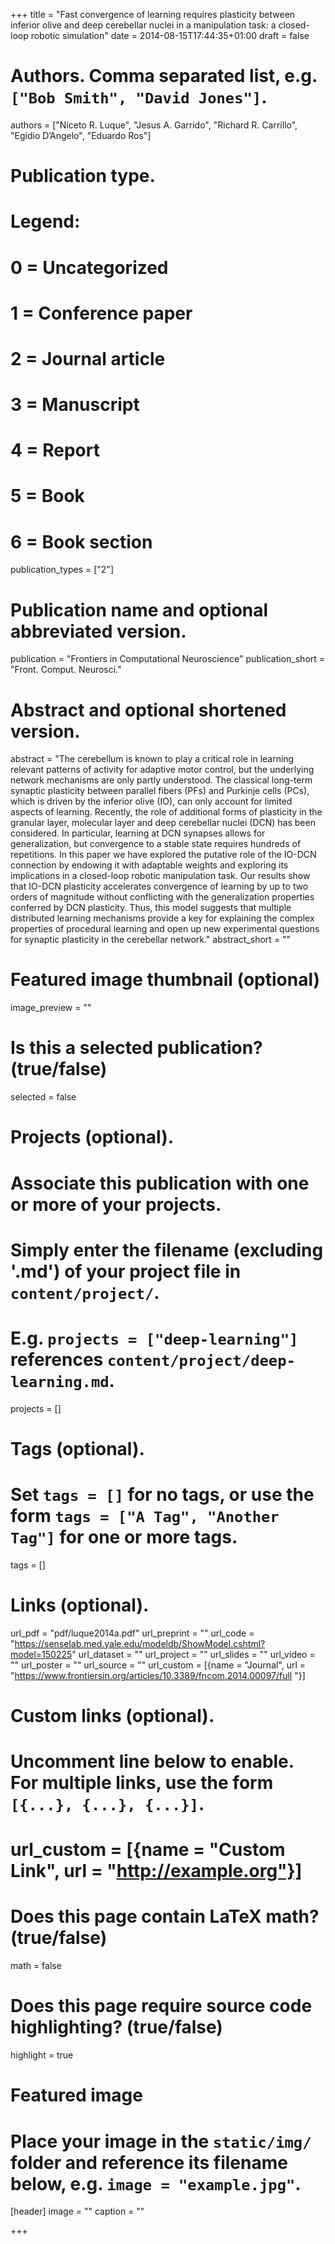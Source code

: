 +++
title = "Fast convergence of learning requires plasticity between inferior olive and deep cerebellar nuclei in a manipulation task: a closed-loop robotic simulation"
date = 2014-08-15T17:44:35+01:00
draft = false

# Authors. Comma separated list, e.g. `["Bob Smith", "David Jones"]`.
authors = ["Niceto R. Luque", "Jesus A. Garrido", "Richard R. Carrillo", "Egidio D’Angelo", "Eduardo Ros"]

# Publication type.
# Legend:
# 0 = Uncategorized
# 1 = Conference paper
# 2 = Journal article
# 3 = Manuscript
# 4 = Report
# 5 = Book
# 6 = Book section
publication_types = ["2"]

# Publication name and optional abbreviated version.
publication = "Frontiers in Computational Neuroscience"
publication_short = "Front. Comput. Neurosci."

# Abstract and optional shortened version.
abstract = "The cerebellum is known to play a critical role in learning relevant patterns of activity for adaptive motor control, but the underlying network mechanisms are only partly understood. The classical long-term synaptic plasticity between parallel fibers (PFs) and Purkinje cells (PCs), which is driven by the inferior olive (IO), can only account for limited aspects of learning. Recently, the role of additional forms of plasticity in the granular layer, molecular layer and deep cerebellar nuclei (DCN) has been considered. In particular, learning at DCN synapses allows for generalization, but convergence to a stable state requires hundreds of repetitions. In this paper we have explored the putative role of the IO-DCN connection by endowing it with adaptable weights and exploring its implications in a closed-loop robotic manipulation task. Our results show that IO-DCN plasticity accelerates convergence of learning by up to two orders of magnitude without conflicting with the generalization properties conferred by DCN plasticity. Thus, this model suggests that multiple distributed learning mechanisms provide a key for explaining the complex properties of procedural learning and open up new experimental questions for synaptic plasticity in the cerebellar network."
abstract_short = ""

# Featured image thumbnail (optional)
image_preview = ""

# Is this a selected publication? (true/false)
selected = false

# Projects (optional).
#   Associate this publication with one or more of your projects.
#   Simply enter the filename (excluding '.md') of your project file in `content/project/`.
#   E.g. `projects = ["deep-learning"]` references `content/project/deep-learning.md`.
projects = []

# Tags (optional).
#   Set `tags = []` for no tags, or use the form `tags = ["A Tag", "Another Tag"]` for one or more tags.
tags = []

# Links (optional).
url_pdf = "pdf/luque2014a.pdf"
url_preprint = ""
url_code = "https://senselab.med.yale.edu/modeldb/ShowModel.cshtml?model=150225"
url_dataset = ""
url_project = ""
url_slides = ""
url_video = ""
url_poster = ""
url_source = ""
url_custom = [{name = "Journal", url = "https://www.frontiersin.org/articles/10.3389/fncom.2014.00097/full "}]

# Custom links (optional).
#   Uncomment line below to enable. For multiple links, use the form `[{...}, {...}, {...}]`.
# url_custom = [{name = "Custom Link", url = "http://example.org"}]

# Does this page contain LaTeX math? (true/false)
math = false

# Does this page require source code highlighting? (true/false)
highlight = true

# Featured image
# Place your image in the `static/img/` folder and reference its filename below, e.g. `image = "example.jpg"`.
[header]
image = ""
caption = ""

+++

